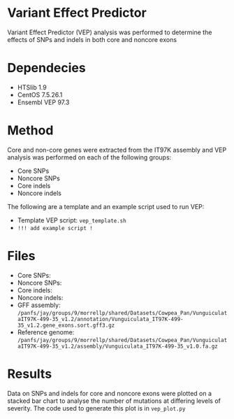 # Variant Effect Predictor 

Variant Effect Predictor (VEP) analysis was performed to determine the effects of SNPs and indels in both core and noncore exons
    
   
# Dependecies
- HTSlib 1.9
- CentOS 7.5.26.1
- Ensembl VEP 97.3
   
     
# Method     
Core and non-core genes were extracted from the IT97K assembly and VEP analysis was performed on each of the following groups:     
- Core SNPs   
- Noncore SNPs  
- Core indels   
- Noncore indels   

The following are a template and an example script used to run VEP:   
- Template VEP script: `vep_template.sh` 
-  `!!! add example script !`
       
       
# Files 
- Core SNPs: 
- Noncore SNPs: 
- Core indels:   
- Noncore indels:
- GFF assembly: `/panfs/jay/groups/9/morrellp/shared/Datasets/Cowpea_Pan/VunguiculataIT97K-499-35_v1.2/annotation/Vunguiculata_IT97K-499-35_v1.2.gene_exons.sort.gff3.gz`
- Reference genome: `/panfs/jay/groups/9/morrellp/shared/Datasets/Cowpea_Pan/VunguiculataIT97K-499-35_v1.2/assembly/Vunguiculata_IT97K-499-35_v1.0.fa.gz`
     
     
# Results    
Data on SNPs and indels for core and noncore exons were plotted on a stacked bar chart to analyse the number of mutations at differing levels of severity. The code used to generate this plot is in `vep_plot.py`



